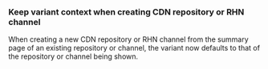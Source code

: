 ### Keep variant context when creating CDN repository or RHN channel

When creating a new CDN repository or RHN channel from the summary page of
an existing repository or channel, the variant now defaults to that of the
repository or channel being shown.

